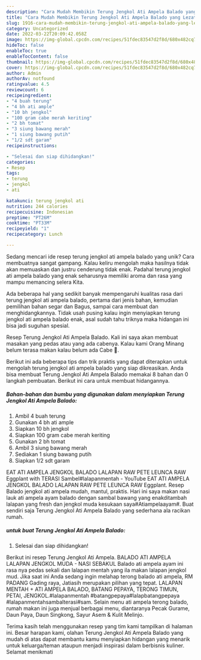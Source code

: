 ```yaml
---
description: "Cara Mudah Membikin Terung Jengkol Ati Ampela Balado yang Lezat"
title: "Cara Mudah Membikin Terung Jengkol Ati Ampela Balado yang Lezat"
slug: 1916-cara-mudah-membikin-terung-jengkol-ati-ampela-balado-yang-lezat
category: Uncategorized
date: 2022-03-22T20:09:42.058Z
image: https://img-global.cpcdn.com/recipes/51fdec83547d2f8d/680x482cq70/terung-jengkol-ati-ampela-balado-foto-resep-utama.jpg
hideToc: false
enableToc: true
enableTocContent: false
thumbnail: https://img-global.cpcdn.com/recipes/51fdec83547d2f8d/680x482cq70/terung-jengkol-ati-ampela-balado-foto-resep-utama.jpg
cover: https://img-global.cpcdn.com/recipes/51fdec83547d2f8d/680x482cq70/terung-jengkol-ati-ampela-balado-foto-resep-utama.jpg
author: Admin
authorAv: notfound
ratingvalue: 4.5
reviewcount: 6
recipeingredient:
- "4 buah terung"
- "4 bh ati ample"
- "10 bh jengkol"
- "100 gram cabe merah keriting"
- "2 bh tomat"
- "3 siung bawang merah"
- "1 siung bawang putih"
- "1/2 sdt garam"
recipeinstructions:

- "Selesai dan siap dihidangkan!"
categories:
- Resep
tags:
- terung
- jengkol
- ati

katakunci: terung jengkol ati 
nutrition: 244 calories
recipecuisine: Indonesian
preptime: "PT26M"
cooktime: "PT33M"
recipeyield: "1"
recipecategory: Lunch

---
```





Sedang mencari ide resep terung jengkol ati ampela balado yang unik? Cara membuatnya sangat gampang. Kalau keliru mengolah maka hasilnya tidak akan memuaskan dan justru cenderung tidak enak. Padahal terung jengkol ati ampela balado yang enak seharusnya memiliki aroma dan rasa yang mampu memancing selera Kita.





Ada beberapa hal yang sedikit banyak mempengaruhi kualitas rasa dari terung jengkol ati ampela balado, pertama dari jenis bahan, kemudian pemilihan bahan segar dan Bagus, sampai cara membuat dan menghidangkannya. Tidak usah pusing kalau ingin menyiapkan terung jengkol ati ampela balado enak,      asal sudah tahu triknya maka hidangan ini bisa jadi suguhan spesial.














Resep Terung Jengkol Ati Ampela Balado. Kali ini saya akan membuat masakan yang pedas atau yang ada cabenya. Kalau kami Orang Minang belum terasa makan kalau belum ada Cabe 🙂.






Berikut ini ada beberapa tips dan trik praktis yang dapat diterapkan untuk mengolah terung jengkol ati ampela balado yang siap dikreasikan. Anda bisa membuat Terung Jengkol Ati Ampela Balado memakai 8 bahan dan 0 langkah pembuatan. Berikut ini cara untuk membuat hidangannya.

<!--inarticleads1-->

##### Bahan-bahan dan bumbu yang digunakan dalam menyiapkan Terung Jengkol Ati Ampela Balado:

1. Ambil 4 buah terung
1. Gunakan 4 bh ati ample
1. Siapkan 10 bh jengkol
1. Siapkan 100 gram cabe merah keriting
1. Gunakan 2 bh tomat
1. Ambil 3 siung bawang merah
1. Sediakan 1 siung bawang putih
1. Siapkan 1/2 sdt garam


EAT ATI AMPELA JENGKOL BALADO LALAPAN RAW PETE LEUNCA RAW Eggplant with TERASI Sambel#lalapanmentah - YouTube EAT ATI AMPELA JENGKOL BALADO LALAPAN RAW PETE LEUNCA RAW Eggplant. Resep Balado jengkol ati ampela mudah, mantul, praktis. Hari ini saya makan nasi lauk ati ampela ayam balado dengan sambal bawang yang enakditambah lalapan yang fresh dan jengkol muda kesukaan saya#Atiampelaayam#. Buat sendiri saja Terung Jengkol Ati Ampela Balado yang sederhana ala racikan rumah. 

<!--inarticleads2-->

#####  untuk buat Terung Jengkol Ati Ampela Balado:


1. Selesai dan siap dihidangkan!

Berikut ini resep Terung Jengkol Ati Ampela. BALADO ATI AMPELA LALAPAN JENGKOL MUDA - NASI SEBAKUL Balado ati ampela ayam ini rasa nya pedas sekali dan lalapan mentah yang ila makan lalapan jengkol mud. Jika saat ini Anda sedang ingin melahap terong balado ati ampela, RM PADANG Gading raya, Jatiasih merupakan pilihan yang tepat. LALAPAN MENTAH + ATI AMPELA BALADO, BATANG PEPAYA, TERONG TIMUN, PETAI, JENGKOL.#lalapanmentah #batangpepaya#lalapbatangpepaya #lalapanmentahsambalterasi#sam. Selain menu ati ampela terong balado, rumah makan ini juga menjual berbagai menu, diantaranya Pecak Gurame, Daun Paya, Daun Singkong, Sayur Asem &amp; Kulit Melinjo. 

Terima kasih telah menggunakan resep yang tim kami tampilkan di halaman ini. Besar harapan kami, olahan Terung Jengkol Ati Ampela Balado yang mudah di atas dapat membantu kamu menyiapkan hidangan yang menarik untuk keluarga/teman ataupun menjadi inspirasi dalam berbisnis kuliner. Selamat menikmati
